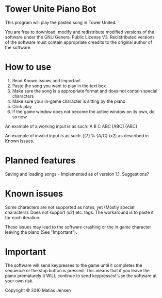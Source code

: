 # Tower Unite Piano Bot
This program will play the pasted song in Tower United.

You are free to download, modify and redistribute modified versions of the software under the GNU General Public License V3.
Redistributed versions of the software must contain appropriate creadits to the original author of the software.

# How to use
1. Read Known issues and Important
2. Paste the song you want to play in the text box
3. Make sure the song is a appropriate format and does not contain special characters
4. Make sure your in-game character is sitting by the piano 
5. Click play
6. If the game window does not become the active window on its own, do so now

An example of a working input is as such:
A B C ABC [ABC] {ABC}

An example of invalid input is as such:
[(7] % {A/C} (x2)
as described in Known issues.

# Planned features
Saving and loading songs - Implemented as of version 1.1.
Suggestions?

# Known issues
Some characters are not supported as notes, yet (Mostly special characters).
Does not support (x2) etc. tags. The workaround is to paste it for each iteration.

These issues may lead to the software crashing or the in game character leaving the piano (See "Important").

# Important
The software will send keypresses to the game until it completes the sequence or the stop button is pressed.
This means that if you leave the piano prematurely it WILL continue to send keypresses!
Use the software at your own risk.

Copyright © 2016 Matias Jensen
